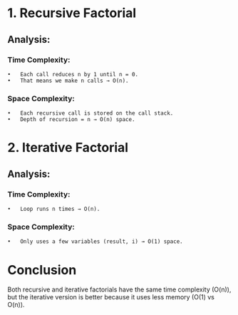 # 1. Recursive Factorial

## Analysis:
### Time Complexity:
	•	Each call reduces n by 1 until n = 0.
	•	That means we make n calls → O(n).
### Space Complexity:
	•	Each recursive call is stored on the call stack.
	•	Depth of recursion = n → O(n) space.

# 2. Iterative Factorial

## Analysis:
### Time Complexity:
	•	Loop runs n times → O(n).
### Space Complexity:
	•	Only uses a few variables (result, i) → O(1) space.

# Conclusion
Both recursive and iterative factorials have the same time complexity (O(n)), but the iterative version is better because it uses less memory (O(1) vs O(n)).
